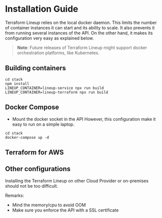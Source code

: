 # Installation Guide

Terraform Lineup relies on the local docker daemon. This limits the number of
container instances it can start and its ability to scale. It also prevents it
from running several instances of the API. On the other hand, it makes its 
configuration very easy as explained below.

> **Note**: Future releases of Terraform Lineup might support docker
  orchestration platforms, like Kubernetes.  

## Building containers

```shell
cd stack
npm install
LINEUP_CONTAINER=lineup-service npx run build
LINEUP_CONTAINER=lineup-terraform npx run build
```

## Docker Compose

- Mount the docker socket in the API 
However, this configuration make it easy to run on
a simple laptop.


```shell
cd stack
docker-compose up -d
```

## Terraform for AWS


## Other configurations

Installing the Terraform Lineup on other Cloud Provider or on-premises should
not be too difficult. 

Remarks:
- Mind the memory/cpu to avoid OOM
- Make sure you enforce the API with a SSL certificate